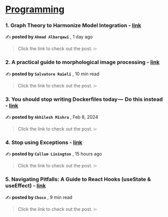 
<h1><a href=https://medium.com/tag/programming/recommended target="_blank" rel="noopener noreferrer">Programming</a></h1>
<h3>1. Graph Theory to Harmonize Model Integration - <a href=https://medium.com/towards-data-science/graph-theory-to-harmonize-model-integration-e11b4827135a?source=tag_recommended_feed---------0-84----------programming----------55f730e5_57ce_4e48_8e63_135736f98f76------- target="_blank" rel="noopener noreferrer">link</a></h3>

✍️ **posted by `Ahmad Albarqawi`** <date> , 1 day ago</date>

<blockquote>Click the link to check out the post. ⌲</blockquote>

<h3>2. A practical guide to morphological image processing - <a href=https://medium.com/ai-in-plain-english/a-practical-guide-to-morphological-image-processing-8df5cb6ec39f?source=tag_recommended_feed---------1-107----------programming----------55f730e5_57ce_4e48_8e63_135736f98f76------- target="_blank" rel="noopener noreferrer">link</a></h3>

✍️ **posted by `Salvatore Raieli`** <date> , 10 min read</date>

<blockquote>Click the link to check out the post. ⌲</blockquote>

<h3>3. You should stop writing Dockerfiles today —  Do this instead - <a href=https://medium.com/@akhilesh-mishra/you-should-stop-writing-dockerfiles-today-do-this-instead-3cd8a44cb8b0?source=tag_recommended_feed---------2-85----------programming----------55f730e5_57ce_4e48_8e63_135736f98f76------- target="_blank" rel="noopener noreferrer">link</a></h3>

✍️ **posted by `Akhilesh Mishra`** <date> , Feb 8, 2024</date>

<blockquote>Click the link to check out the post. ⌲</blockquote>

<h3>4. Stop using Exceptions - <a href=https://medium.com/@no1.melman10/stop-using-exceptions-4a72b9ab337f?source=tag_recommended_feed---------3-84----------programming----------55f730e5_57ce_4e48_8e63_135736f98f76------- target="_blank" rel="noopener noreferrer">link</a></h3>

✍️ **posted by `Callum Linington`** <date> , 15 hours ago</date>

<blockquote>Click the link to check out the post. ⌲</blockquote>

<h3>5. Navigating Pitfalls: A Guide to React Hooks (useState & useEffect) - <a href=https://medium.com/@Choco23/navigating-pitfalls-a-guide-to-react-hooks-usestate-useeffect-2aa2d1eca746?source=tag_recommended_feed---------4-107----------programming----------55f730e5_57ce_4e48_8e63_135736f98f76------- target="_blank" rel="noopener noreferrer">link</a></h3>

✍️ **posted by `Choco`** <date> , 9 min read</date>

<blockquote>Click the link to check out the post. ⌲</blockquote>

